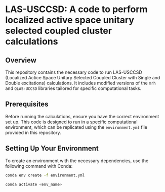 # LAS-USCCSD:  A code to perform localized active space unitary selected coupled cluster calculations

## Overview
This repository contains the necessary code to run LAS-USCCSD (Localized Actice Space Unitary Selected Coupled Cluster with Single and Double excitations) calculations. It includes modified versions of the `mrh` and `QLAS-UCCSD` libraries tailored for specific computational tasks.

## Prerequisites
Before running the calculations, ensure you have the correct environment set up. This code is designed to run in a specific computational environment, which can be replicated using the `environment.yml` file provided in this repository.

## Setting Up Your Environment
To create an environment with the necessary dependencies, use the following command with Conda:

```bash
conda env create -f environment.yml

conda activate <env_name>

